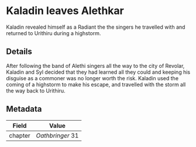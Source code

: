 # Kaladin leaves Alethkar
Kaladin revealed himself as a Radiant the the singers he travelled with and returned to Urithiru during a highstorm.

## Details
After following the band of Alethi singers all the way to the city of Revolar, Kaladin and Syl decided that they had learned all they could and keeping his disguise as a commoner was no longer worth the risk. Kaladin used the coming of a highstorm to make his escape, and travelled with the storm all the way back to Urithiru.

## Metadata
| Field | Value |
| ----- | ----- |
| chapter | *Oathbringer* 31 |
